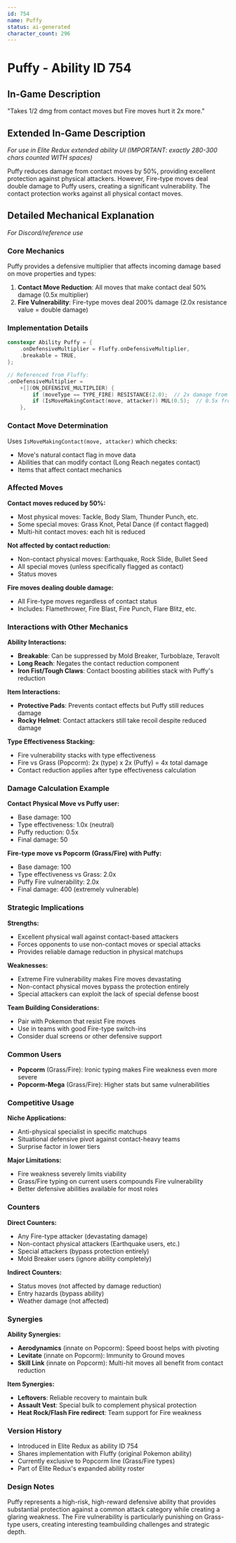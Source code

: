 ```yaml
---
id: 754
name: Puffy
status: ai-generated
character_count: 296
---
```


# Puffy - Ability ID 754

## In-Game Description
"Takes 1/2 dmg from contact moves but Fire moves hurt it 2x more."

## Extended In-Game Description
*For use in Elite Redux extended ability UI (IMPORTANT: exactly 280-300 chars counted WITH spaces)*

Puffy reduces damage from contact moves by 50%, providing excellent protection against physical attackers. However, Fire-type moves deal double damage to Puffy users, creating a significant vulnerability. The contact protection works against all physical contact moves.

## Detailed Mechanical Explanation
*For Discord/reference use*

### Core Mechanics
Puffy provides a defensive multiplier that affects incoming damage based on move properties and types:

1. **Contact Move Reduction**: All moves that make contact deal 50% damage (0.5x multiplier)
2. **Fire Vulnerability**: Fire-type moves deal 200% damage (2.0x resistance value = double damage)

### Implementation Details
```cpp
constexpr Ability Puffy = {
    .onDefensiveMultiplier = Fluffy.onDefensiveMultiplier,
    .breakable = TRUE,
};

// Referenced from Fluffy:
.onDefensiveMultiplier =
    +[](ON_DEFENSIVE_MULTIPLIER) {
        if (moveType == TYPE_FIRE) RESISTANCE(2.0);  // 2x damage from Fire
        if (IsMoveMakingContact(move, attacker)) MUL(0.5);  // 0.5x from contact
    },
```

### Contact Move Determination
Uses `IsMoveMakingContact(move, attacker)` which checks:
- Move's natural contact flag in move data
- Abilities that can modify contact (Long Reach negates contact)
- Items that affect contact mechanics

### Affected Moves
**Contact moves reduced by 50%:**
- Most physical moves: Tackle, Body Slam, Thunder Punch, etc.
- Some special moves: Grass Knot, Petal Dance (if contact flagged)
- Multi-hit contact moves: each hit is reduced

**Not affected by contact reduction:**
- Non-contact physical moves: Earthquake, Rock Slide, Bullet Seed
- All special moves (unless specifically flagged as contact)
- Status moves

**Fire moves dealing double damage:**
- All Fire-type moves regardless of contact status
- Includes: Flamethrower, Fire Blast, Fire Punch, Flare Blitz, etc.

### Interactions with Other Mechanics

**Ability Interactions:**
- **Breakable**: Can be suppressed by Mold Breaker, Turboblaze, Teravolt
- **Long Reach**: Negates the contact reduction component
- **Iron Fist/Tough Claws**: Contact boosting abilities stack with Puffy's reduction

**Item Interactions:**
- **Protective Pads**: Prevents contact effects but Puffy still reduces damage
- **Rocky Helmet**: Contact attackers still take recoil despite reduced damage

**Type Effectiveness Stacking:**
- Fire vulnerability stacks with type effectiveness
- Fire vs Grass (Popcorm): 2x (type) x 2x (Puffy) = 4x total damage
- Contact reduction applies after type effectiveness calculation

### Damage Calculation Example
**Contact Physical Move vs Puffy user:**
- Base damage: 100
- Type effectiveness: 1.0x (neutral)
- Puffy reduction: 0.5x
- Final damage: 50

**Fire-type move vs Popcorm (Grass/Fire) with Puffy:**
- Base damage: 100
- Type effectiveness vs Grass: 2.0x
- Puffy Fire vulnerability: 2.0x
- Final damage: 400 (extremely vulnerable)

### Strategic Implications

**Strengths:**
- Excellent physical wall against contact-based attackers
- Forces opponents to use non-contact moves or special attacks
- Provides reliable damage reduction in physical matchups

**Weaknesses:**
- Extreme Fire vulnerability makes Fire moves devastating
- Non-contact physical moves bypass the protection entirely
- Special attackers can exploit the lack of special defense boost

**Team Building Considerations:**
- Pair with Pokemon that resist Fire moves
- Use in teams with good Fire-type switch-ins
- Consider dual screens or other defensive support

### Common Users
- **Popcorm** (Grass/Fire): Ironic typing makes Fire weakness even more severe
- **Popcorm-Mega** (Grass/Fire): Higher stats but same vulnerabilities

### Competitive Usage
**Niche Applications:**
- Anti-physical specialist in specific matchups
- Situational defensive pivot against contact-heavy teams
- Surprise factor in lower tiers

**Major Limitations:**
- Fire weakness severely limits viability
- Grass/Fire typing on current users compounds Fire vulnerability
- Better defensive abilities available for most roles

### Counters
**Direct Counters:**
- Any Fire-type attacker (devastating damage)
- Non-contact physical attackers (Earthquake users, etc.)
- Special attackers (bypass protection entirely)
- Mold Breaker users (ignore ability completely)

**Indirect Counters:**
- Status moves (not affected by damage reduction)
- Entry hazards (bypass ability)
- Weather damage (not affected)

### Synergies
**Ability Synergies:**
- **Aerodynamics** (innate on Popcorm): Speed boost helps with pivoting
- **Levitate** (innate on Popcorm): Immunity to Ground moves
- **Skill Link** (innate on Popcorm): Multi-hit moves all benefit from contact reduction

**Item Synergies:**
- **Leftovers**: Reliable recovery to maintain bulk
- **Assault Vest**: Special bulk to complement physical protection
- **Heat Rock/Flash Fire redirect**: Team support for Fire weakness

### Version History
- Introduced in Elite Redux as ability ID 754
- Shares implementation with Fluffy (original Pokemon ability)
- Currently exclusive to Popcorm line (Grass/Fire types)
- Part of Elite Redux's expanded ability roster

### Design Notes
Puffy represents a high-risk, high-reward defensive ability that provides substantial protection against a common attack category while creating a glaring weakness. The Fire vulnerability is particularly punishing on Grass-type users, creating interesting teambuilding challenges and strategic depth.